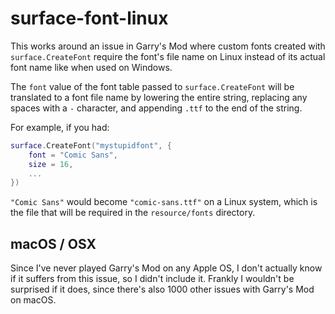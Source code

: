 # surface-font-linux

This works around an issue in Garry's Mod where custom fonts created with `surface.CreateFont` require the font's file name on Linux instead of its actual font name like when used on Windows.

The `font` value of the font table passed to `surface.CreateFont` will be translated to a font file name by lowering the entire string, replacing any spaces with a `-` character, and appending `.ttf` to the end of the string.

For example, if you had:

```lua
surface.CreateFont("mystupidfont", {
	font = "Comic Sans",
	size = 16,
	...
})
```

`"Comic Sans"` would become `"comic-sans.ttf"` on a Linux system, which is the file that will be required in the `resource/fonts` directory.

## macOS / OSX

Since I've never played Garry's Mod on any Apple OS, I don't actually know if it suffers from this issue, so I didn't include it. Frankly I wouldn't be surprised if it does, since there's also 1000 other issues with Garry's Mod on macOS.
